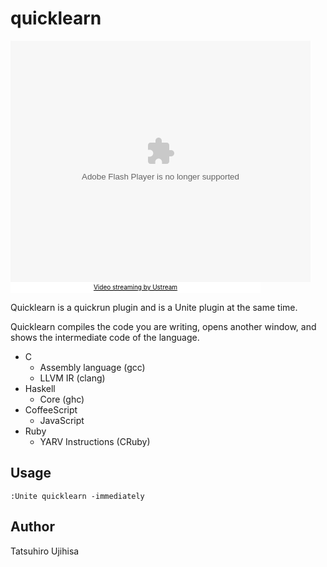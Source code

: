# quicklearn

<object width="480" height="386" classid="clsid:d27cdb6e-ae6d-11cf-96b8-444553540000">
  <param name="flashvars" value="vid=18198707&amp;autoplay=false"/>
  <param name="allowfullscreen" value="true"/>
  <param name="allowscriptaccess" value="always"/>
  <param name="src" value="http://www.ustream.tv/flash/viewer.swf"/>
  <embed flashvars="vid=18198707&amp;autoplay=false" width="480" height="386" allowfullscreen="true" allowscriptaccess="always" src="http://www.ustream.tv/flash/viewer.swf" type="application/x-shockwave-flash"></embed>
</object>
<br /><a href="http://www.ustream.tv/" style="padding: 2px 0px 4px; width: 400px; background: #ffffff; display: block; color: #000000; font-weight: normal; font-size: 10px; text-decoration: underline; text-align: center;" target="_blank">Video streaming by Ustream</a>

Quicklearn is a quickrun plugin and is a Unite plugin at the same time.

Quicklearn compiles the code you are writing, opens another window, and shows the intermediate code of the language.

* C
    * Assembly language (gcc)
    * LLVM IR (clang)
* Haskell
    * Core (ghc)
* CoffeeScript
    * JavaScript
* Ruby
    * YARV Instructions (CRuby)

## Usage

    :Unite quicklearn -immediately

## Author

Tatsuhiro Ujihisa
